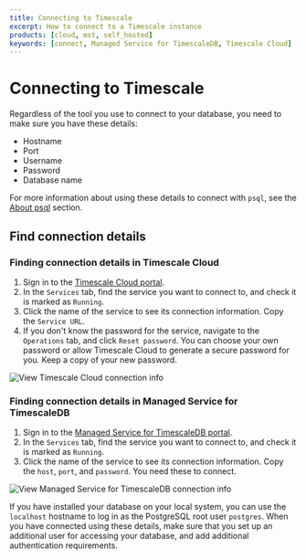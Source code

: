 ```yaml
---
title: Connecting to Timescale
excerpt: How to connect to a Timescale instance
products: [cloud, mst, self_hosted]
keywords: [connect, Managed Service for TimescaleDB, Timescale Cloud]
---
```


# Connecting to Timescale

Regardless of the tool you use to connect to your database, you need to make
sure you have these details:

*   Hostname
*   Port
*   Username
*   Password
*   Database name

For more information about using these details to connect with `psql`, see the
[About psql][about-psql] section.

## Find connection details

<Tabs label="Find connection details">

<Tab title="Timescale Cloud">

<Procedure>

### Finding connection details in Timescale Cloud

1.  Sign in to the [Timescale Cloud portal][tsc-portal].
1.  In the `Services` tab, find the service you want to connect to, and check
    it is marked as `Running`.
1.  Click the name of the service to see its connection information. Copy the
    `Service URL`.
1.  If you don't know the password for the service, navigate to the `Operations`
    tab, and click `Reset password`. You can choose your own password or allow
    Timescale Cloud to generate a secure password for you. Keep a copy of your
    new password.

<img
class="main-content__illustration"
src="https://s3.amazonaws.com/assets.timescale.com/docs/images/tsc-connection-info.png"
alt="View Timescale Cloud connection info"
/>

</Procedure>

</Tab>

<Tab title="Managed Service for TimescaleDB">

<Procedure>

### Finding connection details in Managed Service for TimescaleDB

1.  Sign in to the [Managed Service for TimescaleDB portal][mst-portal].
1.  In the `Services` tab, find the service you want to connect to, and check
    it is marked as `Running`.
1.  Click the name of the service to see its connection information. Copy the
    `host`, `port`, and `password`. You need these to connect.

<img
class="main-content__illustration"
src="https://s3.amazonaws.com/assets.timescale.com/docs/images/mst-connection-info.png"
alt="View Managed Service for TimescaleDB connection info"
/>

</Procedure>

</Tab>

<Tab title="Self-hosted Timescale">

If you have installed your database on your local system, you can use the
`localhost` hostname to log in as the PostgreSQL root user `postgres`. When you
have connected using these details, make sure that you set up an additional user
for accessing your database, and add additional authentication requirements.

</Tab>

</Tabs>

[about-psql]: /use-timescale/:currentVersion:/connecting/about-psql/
[mst-portal]: https://portal.managed.timescale.com
[tsc-portal]: https://console.cloud.timescale.com/
